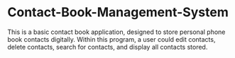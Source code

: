 # Contact-Book-Management-System
This is a basic contact book application, designed to store personal phone book contacts digitally. Within this program, a user could edit contacts, delete contacts, search for contacts, and display all contacts stored.
